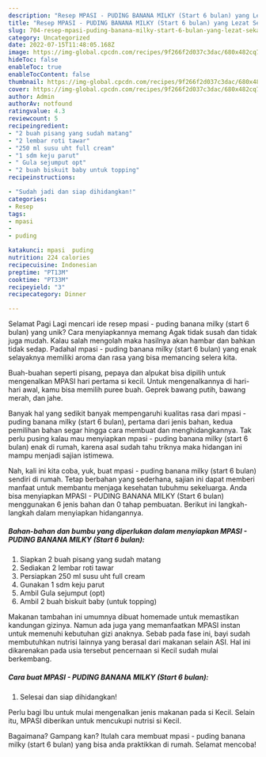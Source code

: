 ```yaml
---
description: "Resep MPASI - PUDING BANANA MILKY (Start 6 bulan) yang Lezat Sekali, Lezat"
title: "Resep MPASI - PUDING BANANA MILKY (Start 6 bulan) yang Lezat Sekali, Lezat"
slug: 704-resep-mpasi-puding-banana-milky-start-6-bulan-yang-lezat-sekali-lezat
category: Uncategorized
date: 2022-07-15T11:48:05.168Z
image: https://img-global.cpcdn.com/recipes/9f266f2d037c3dac/680x482cq70/mpasi-puding-banana-milky-start-6-bulan-foto-resep-utama.jpg
hideToc: false
enableToc: true
enableTocContent: false
thumbnail: https://img-global.cpcdn.com/recipes/9f266f2d037c3dac/680x482cq70/mpasi-puding-banana-milky-start-6-bulan-foto-resep-utama.jpg
cover: https://img-global.cpcdn.com/recipes/9f266f2d037c3dac/680x482cq70/mpasi-puding-banana-milky-start-6-bulan-foto-resep-utama.jpg
author: Admin
authorAv: notfound
ratingvalue: 4.3
reviewcount: 5
recipeingredient:
- "2 buah pisang yang sudah matang"
- "2 lembar roti tawar"
- "250 ml susu uht full cream"
- "1 sdm keju parut"
- " Gula sejumput opt"
- "2 buah biskuit baby untuk topping"
recipeinstructions:

- "Sudah jadi dan siap dihidangkan!"
categories:
- Resep
tags:
- mpasi
- 
- puding

katakunci: mpasi  puding 
nutrition: 224 calories
recipecuisine: Indonesian
preptime: "PT13M"
cooktime: "PT33M"
recipeyield: "3"
recipecategory: Dinner

---
```



Selamat Pagi Lagi mencari ide resep mpasi - puding banana milky (start 6 bulan) yang unik? Cara menyiapkannya memang Agak tidak susah dan tidak juga mudah. Kalau salah mengolah maka hasilnya akan hambar dan bahkan tidak sedap. Padahal mpasi - puding banana milky (start 6 bulan) yang enak selayaknya memiliki aroma dan rasa yang bisa memancing selera kita.


Buah-buahan seperti pisang, pepaya dan alpukat bisa dipilih untuk mengenalkan MPASI hari pertama si kecil. Untuk mengenalkannya di hari-hari awal, kamu bisa memilih puree buah. Geprek bawang putih, bawang merah, dan jahe.

Banyak hal yang sedikit banyak mempengaruhi kualitas rasa dari mpasi - puding banana milky (start 6 bulan), pertama dari jenis bahan, kedua pemilihan bahan segar hingga cara membuat dan menghidangkannya. Tak perlu pusing kalau mau menyiapkan mpasi - puding banana milky (start 6 bulan) enak di rumah, karena asal sudah tahu triknya maka hidangan ini mampu menjadi sajian istimewa.


Nah, kali ini kita coba, yuk, buat mpasi - puding banana milky (start 6 bulan) sendiri di rumah. Tetap berbahan yang sederhana, sajian ini dapat memberi manfaat untuk membantu menjaga kesehatan tubuhmu sekeluarga. Anda bisa menyiapkan MPASI - PUDING BANANA MILKY (Start 6 bulan) menggunakan 6 jenis bahan dan 0 tahap pembuatan. Berikut ini langkah-langkah dalam menyiapkan hidangannya.

<!--inarticleads1-->

##### Bahan-bahan dan bumbu yang diperlukan dalam menyiapkan MPASI - PUDING BANANA MILKY (Start 6 bulan):

1. Siapkan 2 buah pisang yang sudah matang
1. Sediakan 2 lembar roti tawar
1. Persiapkan 250 ml susu uht full cream
1. Gunakan 1 sdm keju parut
1. Ambil  Gula sejumput (opt)
1. Ambil 2 buah biskuit baby (untuk topping)


Makanan tambahan ini umumnya dibuat homemade untuk memastikan kandungan gizinya. Namun ada juga yang memanfaatkan MPASI instan untuk memenuhi kebutuhan gizi anaknya. Sebab pada fase ini, bayi sudah membutuhkan nutrisi lainnya yang berasal dari makanan selain ASI. Hal ini dikarenakan pada usia tersebut pencernaan si Kecil sudah mulai berkembang. 

<!--inarticleads2-->

##### Cara buat MPASI - PUDING BANANA MILKY (Start 6 bulan):


1. Selesai dan siap dihidangkan!

Perlu bagi Ibu untuk mulai mengenalkan jenis makanan pada si Kecil. Selain itu, MPASI diberikan untuk mencukupi nutrisi si Kecil. 

Bagaimana? Gampang kan? Itulah cara membuat mpasi - puding banana milky (start 6 bulan) yang bisa anda praktikkan di rumah. Selamat mencoba!
